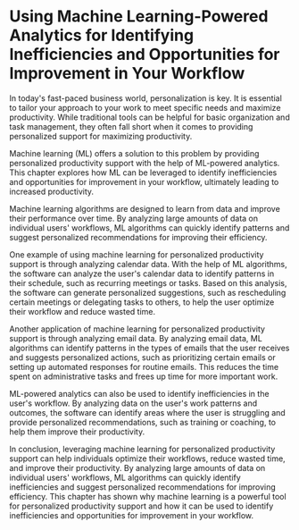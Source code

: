 Using Machine Learning-Powered Analytics for Identifying Inefficiencies and Opportunities for Improvement in Your Workflow
========================================================================================================================================================================================================

In today's fast-paced business world, personalization is key. It is essential to tailor your approach to your work to meet specific needs and maximize productivity. While traditional tools can be helpful for basic organization and task management, they often fall short when it comes to providing personalized support for maximizing productivity.

Machine learning (ML) offers a solution to this problem by providing personalized productivity support with the help of ML-powered analytics. This chapter explores how ML can be leveraged to identify inefficiencies and opportunities for improvement in your workflow, ultimately leading to increased productivity.

Machine learning algorithms are designed to learn from data and improve their performance over time. By analyzing large amounts of data on individual users' workflows, ML algorithms can quickly identify patterns and suggest personalized recommendations for improving their efficiency.

One example of using machine learning for personalized productivity support is through analyzing calendar data. With the help of ML algorithms, the software can analyze the user's calendar data to identify patterns in their schedule, such as recurring meetings or tasks. Based on this analysis, the software can generate personalized suggestions, such as rescheduling certain meetings or delegating tasks to others, to help the user optimize their workflow and reduce wasted time.

Another application of machine learning for personalized productivity support is through analyzing email data. By analyzing email data, ML algorithms can identify patterns in the types of emails that the user receives and suggests personalized actions, such as prioritizing certain emails or setting up automated responses for routine emails. This reduces the time spent on administrative tasks and frees up time for more important work.

ML-powered analytics can also be used to identify inefficiencies in the user's workflow. By analyzing data on the user's work patterns and outcomes, the software can identify areas where the user is struggling and provide personalized recommendations, such as training or coaching, to help them improve their productivity.

In conclusion, leveraging machine learning for personalized productivity support can help individuals optimize their workflows, reduce wasted time, and improve their productivity. By analyzing large amounts of data on individual users' workflows, ML algorithms can quickly identify inefficiencies and suggest personalized recommendations for improving efficiency. This chapter has shown why machine learning is a powerful tool for personalized productivity support and how it can be used to identify inefficiencies and opportunities for improvement in your workflow.
